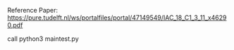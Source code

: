 Reference Paper:
https://pure.tudelft.nl/ws/portalfiles/portal/47149549/IAC_18_C1_3_11_x46290.pdf

call python3 maintest.py

